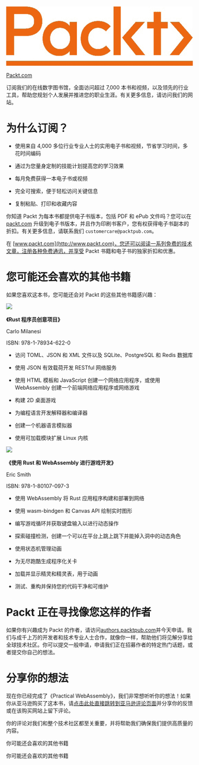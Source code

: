 ![](img/Image87361.jpg)

[Packt.com](http://Packt.com)

订阅我们的在线数字图书馆，全面访问超过 7,000 本书和视频，以及领先的行业工具，帮助您规划个人发展并推进您的职业生涯。有关更多信息，请访问我们的网站。

# 为什么订阅？

+   使用来自 4,000 多位行业专业人士的实用电子书和视频，节省学习时间，多花时间编码

+   通过为您量身定制的技能计划提高您的学习效果

+   每月免费获得一本电子书或视频

+   完全可搜索，便于轻松访问关键信息

+   复制粘贴、打印和收藏内容

你知道 Packt 为每本书都提供电子书版本，包括 PDF 和 ePub 文件吗？您可以在 [packt.com](http://packt.com) 升级到电子书版本，并且作为印刷书客户，您有权获得电子书副本的折扣。有关更多信息，请联系我们 `customercare@packtpub.com`。

在 [www.packt.com](http://www.packt.com)，您还可以阅读一系列免费的技术文章，注册各种免费通讯，并享受 Packt 书籍和电子书的独家折扣和优惠。

# 您可能还会喜欢的其他书籍

如果您喜欢这本书，您可能还会对 Packt 的这些其他书籍感兴趣：

![](https://www.packtpub.com/product/creative-projects-for-rust-programmers/9781789346220)

**《Rust 程序员创意项目》**

Carlo Milanesi

ISBN: 978-1-78934-622-0

+   访问 TOML、JSON 和 XML 文件以及 SQLite、PostgreSQL 和 Redis 数据库

+   使用 JSON 有效载荷开发 RESTful 网络服务

+   使用 HTML 模板和 JavaScript 创建一个网络应用程序，或使用 WebAssembly 创建一个前端网络应用程序或网络游戏

+   构建 2D 桌面游戏

+   为编程语言开发解释器和编译器

+   创建一个机器语言模拟器

+   使用可加载模块扩展 Linux 内核

![](https://www.packtpub.com/product/game-development-with-rust-and-webassembly/9781801070973)

**《使用 Rust 和 WebAssembly 进行游戏开发》**

Eric Smith

ISBN: 978-1-80107-097-3

+   使用 WebAssembly 将 Rust 应用程序构建和部署到网络

+   使用 wasm-bindgen 和 Canvas API 绘制实时图形

+   编写游戏循环并获取键盘输入以进行动态操作

+   探索碰撞检测，创建一个可以在平台上跳上跳下并能掉入洞中的动态角色

+   使用状态机管理动画

+   为无尽跑酷生成程序化关卡

+   加载并显示精灵和精灵表，用于动画

+   测试、重构并保持您的代码干净和可维护

# Packt 正在寻找像您这样的作者

如果你有兴趣成为 Packt 的作者，请访问[authors.packtpub.com](http://authors.packtpub.com)并今天申请。我们与成千上万的开发者和技术专业人士合作，就像你一样，帮助他们将见解分享给全球技术社区。你可以提交一般申请，申请我们正在招募作者的特定热门话题，或者提交你自己的想法。

# 分享你的想法

现在你已经完成了《Practical WebAssembly》，我们非常想听听你的想法！如果你从亚马逊购买了这本书，请[点击此处直接跳转到亚马逊评论页面](https://packt.link/r/1838828001)并分享你的反馈或在该购买网站上留下评论。

你的评论对我们和整个技术社区都至关重要，并将帮助我们确保我们提供高质量的内容。

你可能还会喜欢的其他书籍

你可能还会喜欢的其他书籍
